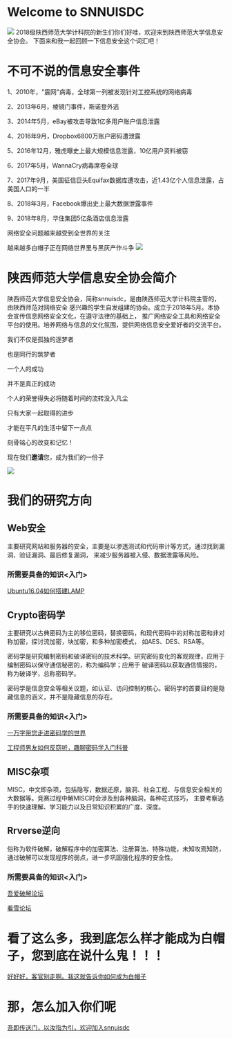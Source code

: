 # Welcome to SNNUISDC
<img src="https://pic1.zhimg.com/80/v2-0d0f376eb2f94a2c78d7128cd8ec2714_hd.jpg">
2018级陕西师范大学计科院的新生们你们好哇，欢迎来到陕西师范大学信息安全协会。
下面来和我一起回顾一下信息安全这个词汇吧！

# 不可不说的信息安全事件

1、2010年，"震网"病毒，全球第一列被发现针对工控系统的网络病毒

2、2013年6月，棱镜门事件，斯诺登外逃

3、2014年5月，eBay被攻击导致1亿多用户账户信息泄露

4、2016年9月，Dropbox6800万账户密码遭泄露

5、2016年12月，雅虎曝史上最大规模信息泄露，10亿用户资料被窃

6、2017年5月，WannaCry病毒席卷全球

7、2017年9月，美国征信巨头Equifax数据库遭攻击，近1.43亿个人信息泄露，占美国人口的一半

8、2018年3月，Facebook爆出史上最大数据泄露事件      

9、2018年8月，华住集团5亿条酒店信息泄露

网络安全问题越来越受到全世界的关注

越来越多白帽子正在网络世界里与黑灰产作斗争
<img src="https://octodex.github.com/images/linktocat.jpg">

# 陕西师范大学信息安全协会简介

陕西师范大学信息安全协会，简称snnuisdc，是由陕西师范大学计科院主管的，由陕西师范对网络安全
感兴趣的学生自发组建的协会。成立于2018年5月。本协会宣传信息网络安全文化，在遵守法律的基础上，
推广网络安全工具和网络安全平台的使用。培养网络与信息的文化氛围，提供网络信息安全爱好者的交流平台。

我们不仅是孤独的逐梦者

也是同行的筑梦者

一个人的成功

并不是真正的成功

个人的荣誉得失必将随着时间的流转没入凡尘

只有大家一起取得的进步

才能在平凡的生活中留下一点点

刻骨铭心的改变和记忆！

现在我们**邀请**您，成为我们的一份子

<img src="https://pic1.zhimg.com/80/v2-c6c311ce05d190e32867e71b8b230c46_hd.jpg">

# 我们的研究方向

## Web安全

主要研究网站和服务器的安全，主要是以渗透测试和代码审计等方式，通过找到漏洞、验证漏洞、最后修复漏洞，
来减少服务器被入侵、数据泄露等风险。

### 所需要具备的知识<入门>

<a href="https://mp.weixin.qq.com/s/7Epgi8xv7bLSz6pIt6cyhQ">Ubuntu16.04如何搭建LAMP</a>

## Crypto密码学
主要研究以古典密码为主的移位密码，替换密码，和现代密码中的对称加密和非对称加密，探讨流加密，块加密，和多种加密模式，
如AES、DES、RSA等。

密码学是研究编制密码和破译密码的技术科学。研究密码变化的客观规律，应用于编制密码以保守通信秘密的，称为编码学；应用于
破译密码以获取通信情报的，称为破译学，总称密码学。

密码学是信息安全等相关议题，如认证、访问控制的核心。密码学的首要目的是隐藏信息的涵义，并不是隐藏信息的存在。


### 所需要具备的知识<入门>

<a href="https://mp.weixin.qq.com/s/PAtaQvfey0fPDs770Z0GCA">一万字带您走进密码学的世界</a>

<a href="https://mp.weixin.qq.com/s/1lOvKBjL2qlRlLHP4rHONg">工程师男友如何反窃听，趣聊密码学入门科普</a>

## MISC杂项
MISC，中文即杂项，包括隐写，数据还原，脑洞、社会工程、与信息安全相关的大数据等。竞赛过程中解MISC时会涉及到各种脑洞，各种花式技巧，
主要考察选手的快速理解、学习能力以及日常知识积累的广度、深度。

## Rrverse逆向
俗称为软件破解，破解程序中的加密算法、注册算法、特殊功能，未知攻焉知防，通过破解可以发现程序的弱点，进一步巩固强化程序的安全性。

### 所需要具备的知识<入门>

<a href="https://www.52pojie.cn">吾爱破解论坛</a>

<a href="https://bbs.pediy.com">看雪论坛</a>

# 看了这么多，我到底怎么样才能成为白帽子，您到底在说什么鬼！！！

<a href="https://www.yuque.com/aisnnu/snnuctf/vztg9c">好好好，客官别走啊。我这就告诉你如何成为白帽子</a>

# 那，怎么加入你们呢

<a href="http://qm.qq.com/cgi-bin/qm/qr?k=oJ72eRgwYJ1MWbEQ9dGP5yUS6Y40ko0g">吾即传送门，以汝指为引，欢迎加入snnuisdc</a>









